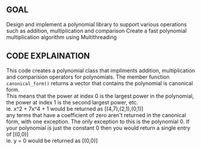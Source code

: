 ## GOAL
Design and implement a polynomial library to support various operations such as addition, multiplication
and comparison
Create a fast polynomial multiplication algorithm using Multithreading

## CODE EXPLAINATION

This code creates a polynomial class that impliments addition, multiplication and comparision operators for polynomials. The member function `canonical_form()` returns a vector that contains the polynomial is canonical form.\
This means that the power at index 0 is the largest power in the polynomial, the power at index 1 is the second largest power, etc.\
ie. x^2 + 7x^4 + 1 would be returned as [(4,7),(2,1),(0,1)] \
any terms that have a coefficient of zero aren't returned in the canonical form, with one exception. The only exception to this is the polynomial 0. If your polynomial is just the constant 0 then you would return a single entry of [(0,0)]\
ie. y = 0 would be returned as [(0,0)]   
